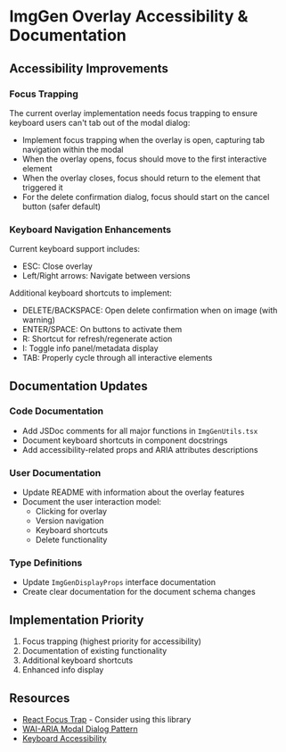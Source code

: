 # ImgGen Overlay Accessibility & Documentation

## Accessibility Improvements

### Focus Trapping
The current overlay implementation needs focus trapping to ensure keyboard users can't tab out of the modal dialog:

- Implement focus trapping when the overlay is open, capturing tab navigation within the modal
- When the overlay opens, focus should move to the first interactive element
- When the overlay closes, focus should return to the element that triggered it
- For the delete confirmation dialog, focus should start on the cancel button (safer default)

### Keyboard Navigation Enhancements
Current keyboard support includes:
- ESC: Close overlay
- Left/Right arrows: Navigate between versions

Additional keyboard shortcuts to implement:
- DELETE/BACKSPACE: Open delete confirmation when on image (with warning)
- ENTER/SPACE: On buttons to activate them
- R: Shortcut for refresh/regenerate action
- I: Toggle info panel/metadata display
- TAB: Properly cycle through all interactive elements

## Documentation Updates

### Code Documentation
- Add JSDoc comments for all major functions in `ImgGenUtils.tsx`
- Document keyboard shortcuts in component docstrings
- Add accessibility-related props and ARIA attributes descriptions

### User Documentation
- Update README with information about the overlay features
- Document the user interaction model:
  - Clicking for overlay
  - Version navigation
  - Keyboard shortcuts
  - Delete functionality

### Type Definitions
- Update `ImgGenDisplayProps` interface documentation
- Create clear documentation for the document schema changes

## Implementation Priority
1. Focus trapping (highest priority for accessibility)
2. Documentation of existing functionality
3. Additional keyboard shortcuts
4. Enhanced info display

## Resources
- [React Focus Trap](https://github.com/focus-trap/focus-trap-react) - Consider using this library
- [WAI-ARIA Modal Dialog Pattern](https://www.w3.org/WAI/ARIA/apg/patterns/dialog-modal/)
- [Keyboard Accessibility](https://www.w3.org/WAI/WCAG21/Understanding/keyboard.html)

